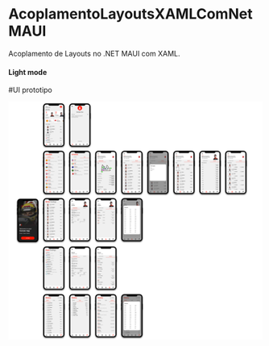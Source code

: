 # AcoplamentoLayoutsXAMLComNetMAUI

Acoplamento de Layouts no .NET MAUI com XAML.


#### Light mode 

#UI prototipo

<img src="https://github.com/gheorghedarle/Xamarin-Formula1/blob/main/Screenshots/light_mode.png?raw=true" Width="1620" />
